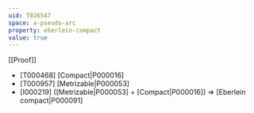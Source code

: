 ```yaml
---
uid: T026547
space: a-pseudo-arc
property: eberlein-compact
value: true
---
```

[[Proof]]

* [T000468] [Compact|P000016]
* [T000957] [Metrizable|P000053]
* [I000219] ([Metrizable|P000053] + [Compact|P000016]) => [Eberlein compact|P000091]

